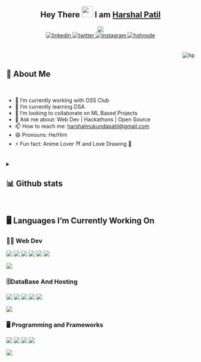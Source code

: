 <!-- Head -->
<div align="center">
<h2> Hey There <img src="https://github.com/abdoachhoubi/abdoachhoubi/blob/main/gifs/Hi.gif" width="30"> I am <a href="https://harshal141.github.io/Portfolio141/" target="_blank">Harshal Patil</a></h2>
<a href="https://github.com/Harshal141/readme-typing-svg"><img src="https://readme-typing-svg.herokuapp.com?lines=MERN+Stack+Developer;LAMP+Stack+Developer;Aitian+2025;Always+Learning;Computer+Science+Student&center=true&width=500&height=50"></a>
<br />

<a href="https://www.linkedin.com/in/harshal-patil-5aa948221/" target="_blank">
<img src=https://img.shields.io/badge/linkedin-%2300acee.svg?color=405DE6&style=for-the-badge&logo=linkedin&logoColor=white alt=linkedin style="margin-bottom: 5px;" />
</a>
<a href="harshalmukundapatil@gmail.com" target="_blank">
<img src=https://img.shields.io/badge/Gmail-%2300acee.svg?color=1DA1F2&style=for-the-badge&logo=Gmail&logoColor=white alt=twitter style="margin-bottom: 5px;" />
</a>
<a href="https://www.instagram.com/harshal_patil_141/" target="_blank">
<img src=https://img.shields.io/badge/instagram-%ff5851db.svg?color=C13584&style=for-the-badge&logo=instagram&logoColor=white alt=instagram style="margin-bottom: 5px;" />
</a>
<a href="https://www.hackerrank.com/harshalmukundap1" target="_blank">
<img src=https://img.shields.io/badge/Hackerrank-%2300acee.svg?color=2962FF&style=for-the-badge&logo=hackerrank&logoColor=white alt=hshnode style="margin-bottom: 5px;" />
</a>
</div>

<br />
<p><img align="right" src="https://github.com/Adam-pw/Adam-pw/blob/main/animation_500_kxa883sd.gif" alt="hp" /></p>
<br />

<!--- Intro --->

<h2> 👀 About Me</h2>
<br >

- 🔭 I’m currently working with OSS Club
- 🌱 I’m currently learning DSA
- 👯 I’m looking to collaborate on ML Based Projects
- 💬 Ask me about: Web Dev | Hackathons | Open Source
- 📫 How to reach me: harshalmukundapatil@gmail.com
- 😄 Pronouns: He/Him
- ⚡ Fun fact: Anime Lover ⛩️ and Love Drawing 📖

<br >
<details> 
  <summary><h2> 📊 Github stats </h2></summary>
  <div>
   <br/>
     <p>
       <a href="https://github.com/Harshal141/">
       <img src="https://github-readme-stats.vercel.app/api/top-langs/?username=Harshal141&langs_count=6&theme=radical&layout=compact&hide_border=true" alt="1999AZZAR :: Top Langs" /></a>
       <br />
       <a href="https://github.com/Harshal141/">
       <img width="49.5%" src="https://github-readme-stats.vercel.app/api?username=Harshal141&show_icons=true&theme=radical&hide_border=true" /></a>
       <br />
      <a href="https://github.com/Harshal141/">
       <img width="49.5%" src="https://github-readme-streak-stats.herokuapp.com/?user=Harshal141&theme=radical&hide_border=true" />
      </a> 
    </p>
   </div>
  </details>

<br />
<!--- Languages --->
<h2> 🖥️ Languages I’m Currently Working On</h2>

### 👨‍💻 Web Dev

![](https://img.shields.io/badge/React-20232A?style=for-the-badge&logo=react&logoColor=61DAFB)
![](https://img.shields.io/badge/Express-91c642?style=for-the-badge&logo=express&logoColor=white)
![](https://img.shields.io/badge/JavaScript-F7DF1E?style=for-the-badge&logo=javascript&logoColor=white)
![](https://img.shields.io/badge/PHP-777bb3?style=for-the-badge&logo=php&logoColor=white)
![](https://img.shields.io/badge/HTML-f4470b?style=for-the-badge&logo=html5&logoColor=white)
![](https://img.shields.io/badge/CSS-2060aa?style=for-the-badge&logo=css3&logoColor=white)

<a href="https://www.youtube.com/watch?v=dQw4w9WgXcQ"><img src="https://user-images.githubusercontent.com/73097560/115834477-dbab4500-a447-11eb-908a-139a6edaec5c.gif"></a>

### 🗄️DataBase And Hosting

![](https://img.shields.io/badge/Firebase-f7c52c?style=for-the-badge&logo=firebase&logoColor=white)
![](https://img.shields.io/badge/Mysql-00718b?style=for-the-badge&logo=mysql&logoColor=white)
![](https://img.shields.io/badge/MongoDb-001d29?style=for-the-badge&logo=mongodb&logoColor=00e762)
![](https://img.shields.io/badge/GithubPages-black?style=for-the-badge&logo=github&logoColor=white)
![](https://img.shields.io/badge/Heroku-615ea1?style=for-the-badge&logo=heroku&logoColor=white)

<a href="https://www.youtube.com/watch?v=dQw4w9WgXcQ"><img src="https://user-images.githubusercontent.com/73097560/115834477-dbab4500-a447-11eb-908a-139a6edaec5c.gif"></a>

### 🖥️ Programming and Frameworks

![](https://img.shields.io/badge/Python-f7c941?style=for-the-badge&logo=python&logoColor=white)
![](https://img.shields.io/badge/CPP-6195cb?style=for-the-badge&logo=cplusplus&logoColor=white)
![](https://img.shields.io/badge/Bootstrap-7544ca?style=for-the-badge&logo=bootstrap&logoColor=white)
![](https://img.shields.io/badge/VsCode-777bb3?style=for-the-badge&logo=visualstudiocode&logoColor=white)

<a href="https://www.youtube.com/watch?v=dQw4w9WgXcQ"><img src="https://user-images.githubusercontent.com/73097560/115834477-dbab4500-a447-11eb-908a-139a6edaec5c.gif"></a>

<!---
Harshal141/Harshal141 is a ✨ special ✨ repository because its `README.md` (this file) appears on your GitHub profile.
You can click the Preview link to take a look at your changes.
--->
